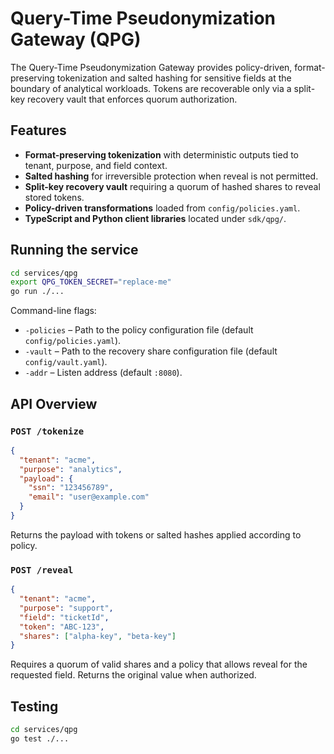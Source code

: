 # Query-Time Pseudonymization Gateway (QPG)

The Query-Time Pseudonymization Gateway provides policy-driven, format-preserving tokenization and salted hashing for sensitive fields at the boundary of analytical workloads. Tokens are recoverable only via a split-key recovery vault that enforces quorum authorization.

## Features

- **Format-preserving tokenization** with deterministic outputs tied to tenant, purpose, and field context.
- **Salted hashing** for irreversible protection when reveal is not permitted.
- **Split-key recovery vault** requiring a quorum of hashed shares to reveal stored tokens.
- **Policy-driven transformations** loaded from `config/policies.yaml`.
- **TypeScript and Python client libraries** located under `sdk/qpg/`.

## Running the service

```bash
cd services/qpg
export QPG_TOKEN_SECRET="replace-me"
go run ./...
```

Command-line flags:

- `-policies` – Path to the policy configuration file (default `config/policies.yaml`).
- `-vault` – Path to the recovery share configuration file (default `config/vault.yaml`).
- `-addr` – Listen address (default `:8080`).

## API Overview

### `POST /tokenize`

```json
{
  "tenant": "acme",
  "purpose": "analytics",
  "payload": {
    "ssn": "123456789",
    "email": "user@example.com"
  }
}
```

Returns the payload with tokens or salted hashes applied according to policy.

### `POST /reveal`

```json
{
  "tenant": "acme",
  "purpose": "support",
  "field": "ticketId",
  "token": "ABC-123",
  "shares": ["alpha-key", "beta-key"]
}
```

Requires a quorum of valid shares and a policy that allows reveal for the requested field. Returns the original value when authorized.

## Testing

```bash
cd services/qpg
go test ./...
```
